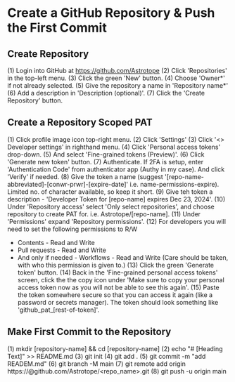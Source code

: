 # Create a GitHub Repository & Push the First Commit

## Create Repository
(1) Login into GitHub at https://github.com/Astrotope
(2) Click 'Repositories' in the top-left menu.
(3) Click the green 'New' button.
(4) Choose 'Owner*' if not already selected.
(5) Give the repository a name in 'Repository name*'
(6) Add a description in 'Description (optional)'.
(7) Click the 'Create Repository' button.

## Create a Repository Scoped PAT

(1) Click profile image icon top-right menu.
(2) Click 'Settings'
(3) Click '<> Developer settings' in righthand menu.
(4) Click 'Personal access tokens' drop-down.
(5) And select 'Fine-grained tokens (Preview)'.
(6) Click 'Generate new token' button.
(7) Authenticate. If 2FA is setup, enter 'Authentication Code' from authenticator app (Authy in my case). And click 'Verify' if needed.
(8) Give the token a name (suggest '[repo-name-abbreviated]-[conwr-prwr]-[expire-date]' i.e. name-permissions-expire). Limited no. of character available, so keep it short.
(9) Give teh token a description - 'Developer Token for [repo-name] expires Dec 23, 2024'.
(10) Under 'Repository access' select 'Only select repositories', and choose repository to create PAT for. i.e. Astrotope/[repo-name].
(11) Under 'Permissions' expand 'Repository permissions'.
(12) For developers you will need to set the following permissions to R/W
  - Contents - Read and Write
  - Pull requests - Read and Write
  - And only if needed - Workflows - Read and Write (Care should be taken, with who this permission is given to.)
(13) Click the green 'Generate token' button.
(14) Back in the 'Fine-grained personal access tokens' screen, click the the copy icon under 'Make sure to copy your personal access token now as you will not be able to see this again'.
(15) Paste the token somewhere secure so that you can access it again (like a password or secrets manager). The token should look something like 'github_pat_[rest-of-token]'.

## Make First Commit to the Repository

(1) mkdir [repository-name] && cd [repository-name]
(2) echo "# [Heading Text]" >> README.md
(3) git init
(4) git add .
(5) git commit -m "add READEM.md"
(6) git branch -M main
(7) git remote add origin https://<PAT>@github.com/Astrotope/<repo_name>.git
(8) git push -u origin main

